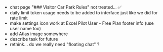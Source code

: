 - chat page "### Visitor Car Park Rules" not treated... ✅
- daily limit token usage needs to be added to interface just like we did for rate limit
- make settings icon work at Excel Pilot User - Free Plan footer info (use user name too)
- add Atlas image somewhere
- describe task for future
- rethink... do we really need "floating chat" ?